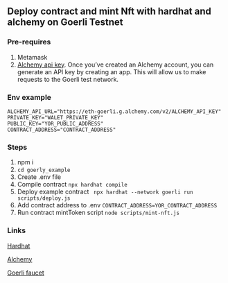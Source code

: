 ## Deploy contract and mint Nft with hardhat and alchemy on Goerli Testnet

### Pre-requires
1. Metamask
2. [Alchemy api key](https://www.alchemy.com/). Once you’ve created an Alchemy account, you can generate an API key by creating an app. This will allow us to make requests to the Goerli test network.

### Env example
```
ALCHEMY_API_URL="https://eth-goerli.g.alchemy.com/v2/ALCHEMY_API_KEY"
PRIVATE_KEY="WALET_PRIVATE_KEY"
PUBLIC_KEY="YOR_PUBLIC_ADDRESS"
CONTRACT_ADDRESS="CONTRACT_ADDRESS"
```


### Steps

1. npm i
2. `cd goerly_example`
3. Create .env file
4. Compile contract `npx hardhat compile`
5. Deploy example contract ` npx hardhat --network goerli run scripts/deploy.js`
6. Add contract address to .env `CONTRACT_ADDRESS=YOR_CONTRACT_ADDRESS`
7. Run contract mintToken script `node scripts/mint-nft.js`


### Links
[Hardhat](https://hardhat.org/hardhat-runner/docs/getting-started#overview)

[Alchemy](https://www.alchemy.com/)

[Goerli faucet](https://goerlifaucet.com/)
